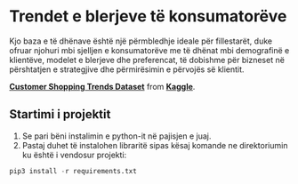 # Trendet e blerjeve të konsumatorëve
Kjo baza e të dhënave është një përmbledhje ideale për fillestarët, duke ofruar njohuri mbi sjelljen e konsumatorëve me të dhënat mbi demografinë e klientëve, modelet e blerjeve dhe preferencat, të dobishme për bizneset në përshtatjen e strategjive dhe përmirësimin e përvojës së klientit.

**[Customer Shopping Trends Dataset](https://www.kaggle.com/datasets/iamsouravbanerjee/customer-shopping-trends-dataset/data)** from **[Kaggle](https://www.kaggle.com)**.

## Startimi i projektit
1. Se pari bëni instalimin e python-it në pajisjen e juaj.
2. Pastaj duhet të instalohen libraritë sipas kësaj komande ne direktoriumin ku është i vendosur projekti:
```python
pip3 install -r requirements.txt
```


